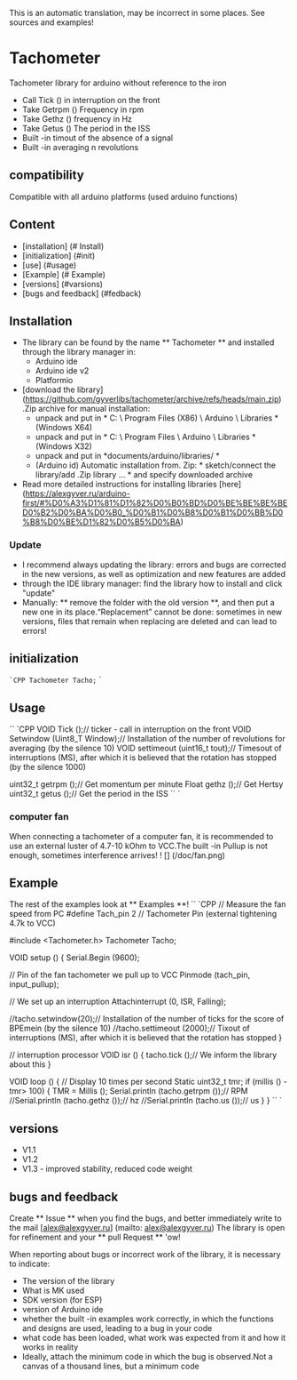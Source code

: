 This is an automatic translation, may be incorrect in some places. See sources and examples!

# Tachometer
Tachometer library for arduino without reference to the iron
- Call Tick () in interruption on the front
- Take Getrpm () Frequency in rpm
- Take Gethz () frequency in Hz
- Take Getus () The period in the ISS
- Built -in timout of the absence of a signal
- Built -in averaging n revolutions

## compatibility
Compatible with all arduino platforms (used arduino functions)

## Content
- [installation] (# Install)
- [initialization] (#init)
- [use] (#usage)
- [Example] (# Example)
- [versions] (#varsions)
- [bugs and feedback] (#fedback)

<a id="install"> </a>
## Installation
- The library can be found by the name ** Tachometer ** and installed through the library manager in:
    - Arduino ide
    - Arduino ide v2
    - Platformio
- [download the library] (https://github.com/gyverlibs/tachometer/archive/refs/heads/main.zip) .Zip archive for manual installation:
    - unpack and put in * C: \ Program Files (X86) \ Arduino \ Libraries * (Windows X64)
    - unpack and put in * C: \ Program Files \ Arduino \ Libraries * (Windows X32)
    - unpack and put in *documents/arduino/libraries/ *
    - (Arduino id) Automatic installation from. Zip: * sketch/connect the library/add .Zip library ... * and specify downloaded archive
- Read more detailed instructions for installing libraries [here] (https://alexgyver.ru/arduino-first/#%D0%A3%D1%81%D1%82%D0%B0%BD%D0%BE%BE%BE%BED0%B2%D0%BA%D0%B0_%D0%B1%D0%B8%D0%B1%D0%BB%D0%B8%D0%BE%D1%82%D0%B5%D0%BA)
### Update
- I recommend always updating the library: errors and bugs are corrected in the new versions, as well as optimization and new features are added
- through the IDE library manager: find the library how to install and click "update"
- Manually: ** remove the folder with the old version **, and then put a new one in its place.“Replacement” cannot be done: sometimes in new versions, files that remain when replacing are deleted and can lead to errors!


<a id="init"> </a>
## initialization
`` `CPP
Tachometer Tacho;
`` `

<a id="usage"> </a>
## Usage
`` `CPP
VOID Tick ();// ticker - call in interruption on the front
VOID Setwindow (Uint8_T Window);// Installation of the number of revolutions for averaging (by the silence 10)
VOID settimeout (uint16_t tout);// Timesout of interruptions (MS), after which it is believed that the rotation has stopped (by the silence 1000)

uint32_t getrpm ();// Get momentum per minute
Float gethz ();// Get Hertsy
uint32_t getus ();// Get the period in the ISS
`` `

### computer fan
When connecting a tachometer of a computer fan, it is recommended to use an external luster of 4.7-10 kOhm to VCC.The built -in Pullup is not enough, sometimes interference arrives!
! [] (/doc/fan.png)

<a id="EXAMPLE"> </a>
## Example
The rest of the examples look at ** Examples **!
`` `CPP
// Measure the fan speed from PC
#define Tach_pin 2 // Tachometer Pin (external tightening 4.7k to VCC)

#include <Tachometer.h>
Tachometer Tacho;

VOID setup () {
  Serial.Begin (9600);

  // Pin of the fan tachometer we pull up to VCC
  Pinmode (tach_pin, input_pullup);

  // We set up an interruption
  Attachinterrupt (0, ISR, Falling);

  //tacho.setwindow(20);// Installation of the number of ticks for the score of BPEmein (by the silence 10)
  //tacho.settimeout (2000);// Tixout of interruptions (MS), after which it is believed that the rotation has stopped
}

// interruption processor
VOID isr () {
  tacho.tick ();// We inform the library about this
}

VOID loop () {
  // Display 10 times per second
  Static uint32_t tmr;
  if (millis () - tmr> 100) {
    TMR = Millis ();
    Serial.println (tacho.getrpm ());// RPM
    //Serial.println (tacho.gethz ());// hz
    //Serial.println (tacho.us ());// us
  }
}
`` `

<a id="versions"> </a>
## versions
- V1.1
- V1.2
- V1.3 - improved stability, reduced code weight

<a id="feedback"> </a>
## bugs and feedback
Create ** Issue ** when you find the bugs, and better immediately write to the mail [alex@alexgyver.ru] (mailto: alex@alexgyver.ru)
The library is open for refinement and your ** pull Request ** 'ow!


When reporting about bugs or incorrect work of the library, it is necessary to indicate:
- The version of the library
- What is MK used
- SDK version (for ESP)
- version of Arduino ide
- whether the built -in examples work correctly, in which the functions and designs are used, leading to a bug in your code
- what code has been loaded, what work was expected from it and how it works in reality
- Ideally, attach the minimum code in which the bug is observed.Not a canvas of a thousand lines, but a minimum code